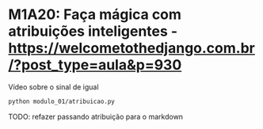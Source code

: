 # M1A20: Faça mágica com atribuições inteligentes - https://welcometothedjango.com.br/?post_type=aula&p=930

Vídeo sobre o sinal de igual

```bash
python modulo_01/atribuicao.py
```

TODO: refazer passando atribuição para o markdown
